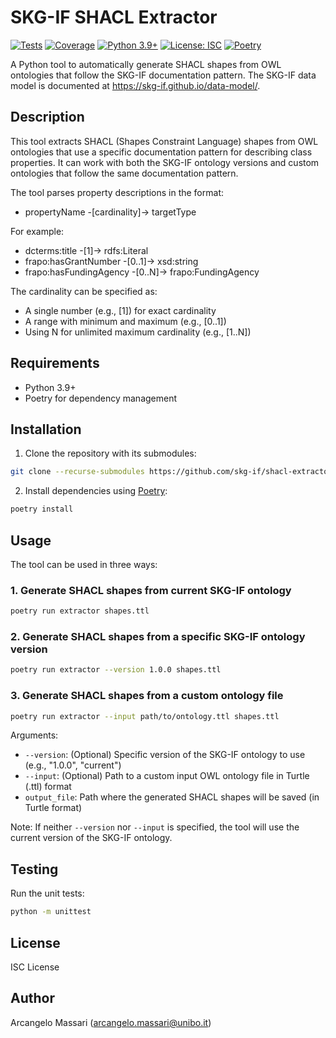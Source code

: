 # SKG-IF SHACL Extractor

[![Tests](https://github.com/skg-if/shacl-extractor/actions/workflows/tests.yml/badge.svg)](https://github.com/skg-if/shacl-extractor/actions/workflows/tests.yml)
[![Coverage](https://img.shields.io/endpoint?url=https://gist.githubusercontent.com/arcangelo7/a6a55f79f68d682f0f8ca7e73c80ce0a/raw/coverage.json)](https://github.com/skg-if/shacl-extractor/actions/workflows/tests.yml)
[![Python 3.9+](https://img.shields.io/badge/python-3.9+-blue.svg)](https://www.python.org/downloads/)
[![License: ISC](https://img.shields.io/badge/License-ISC-blue.svg)](https://opensource.org/licenses/ISC)
[![Poetry](https://img.shields.io/endpoint?url=https://python-poetry.org/badge/v0.json)](https://python-poetry.org/)

A Python tool to automatically generate SHACL shapes from OWL ontologies that follow the SKG-IF documentation pattern. The SKG-IF data model is documented at https://skg-if.github.io/data-model/.

## Description

This tool extracts SHACL (Shapes Constraint Language) shapes from OWL ontologies that use a specific documentation pattern for describing class properties. It can work with both the SKG-IF ontology versions and custom ontologies that follow the same documentation pattern.

The tool parses property descriptions in the format:

- propertyName -[cardinality]-> targetType

For example:

- dcterms:title -[1]-> rdfs:Literal
- frapo:hasGrantNumber -[0..1]-> xsd:string
- frapo:hasFundingAgency -[0..N]-> frapo:FundingAgency

The cardinality can be specified as:

- A single number (e.g., [1]) for exact cardinality
- A range with minimum and maximum (e.g., [0..1])
- Using N for unlimited maximum cardinality (e.g., [1..N])

## Requirements

- Python 3.9+
- Poetry for dependency management

## Installation

1. Clone the repository with its submodules:

```bash
git clone --recurse-submodules https://github.com/skg-if/shacl-extractor.git
```

2. Install dependencies using [Poetry](https://python-poetry.org/):

```bash
poetry install
```

## Usage

The tool can be used in three ways:

### 1. Generate SHACL shapes from current SKG-IF ontology

```bash
poetry run extractor shapes.ttl
```

### 2. Generate SHACL shapes from a specific SKG-IF ontology version

```bash
poetry run extractor --version 1.0.0 shapes.ttl
```

### 3. Generate SHACL shapes from a custom ontology file

```bash
poetry run extractor --input path/to/ontology.ttl shapes.ttl
```

Arguments:

- `--version`: (Optional) Specific version of the SKG-IF ontology to use (e.g., "1.0.0", "current")
- `--input`: (Optional) Path to a custom input OWL ontology file in Turtle (.ttl) format
- `output_file`: Path where the generated SHACL shapes will be saved (in Turtle format)

Note: If neither `--version` nor `--input` is specified, the tool will use the current version of the SKG-IF ontology.

## Testing

Run the unit tests:

```bash
python -m unittest
```

## License

ISC License

## Author

Arcangelo Massari (arcangelo.massari@unibo.it)
